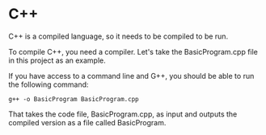 # C++
C++ is a compiled language, so it needs to be compiled to be run.

To compile C++, you need a compiler. Let's take the BasicProgram.cpp file in this project as an example.

If you have access to a command line and G++, you should be able to run the following command:

```
g++ -o BasicProgram BasicProgram.cpp
```

That takes the code file, BasicProgram.cpp, as input and outputs the compiled version as a file called BasicProgram.
